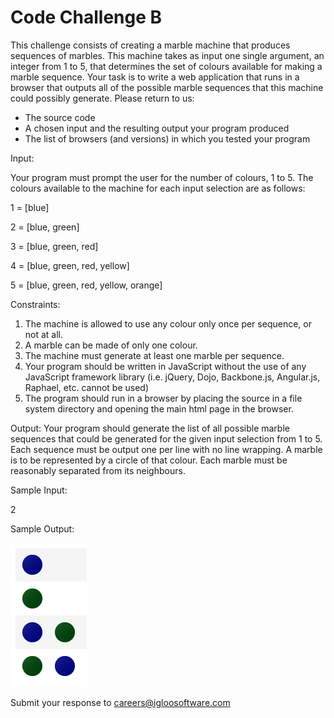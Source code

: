 # Code Challenge B

This challenge consists of creating a marble machine that produces sequences of marbles. This machine takes as input one single argument, an integer from 1 to 5, that determines the set of colours available for making a marble sequence.
Your task is to write a web application that runs in a browser that outputs all of the possible marble sequences that this machine could possibly generate. Please return to us:
* Τhe source code
* A chosen input and the resulting output your program produced
* The list of browsers (and versions) in which you tested your program

Input:

Your program must prompt the user for the number of colours, 1 to 5. The colours available to the machine for each input selection are as follows:

1 = [blue] 

2 = [blue, green] 

3 = [blue, green, red] 

4 = [blue, green, red, yellow] 

5 = [blue, green, red, yellow, orange] 


Constraints:

1. The machine is allowed to use any colour only once per sequence, or not at all.
2. A marble can be made of only one colour.
3. The machine must generate at least one marble per sequence.
4. Your program should be written in JavaScript without the use of any JavaScript framework library (i.e. jQuery, Dojo, Backbone.js, Angular.js, Raphael, etc. cannot be used)
5. The program should run in a browser by placing the source in a file system directory and opening the main html page in the browser.

Output:
Your program should generate the list of all possible marble sequences that could be generated for the given input selection from 1 to 5.
Each sequence must be output one per line with no line wrapping. A marble is to be represented by a circle of that colour. Each marble must be reasonably separated from its neighbours.

Sample Input:

2

Sample Output:

![alt text](https://github.com/IglooSoftware/Challenge-Frontend-200/blob/master/Output.png "Output screenshot")

Submit your response to careers@igloosoftware.com
